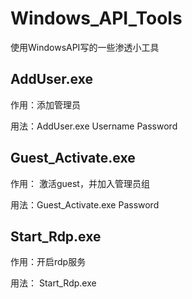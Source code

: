 # Windows_API_Tools
使用WindowsAPI写的一些渗透小工具

## AddUser.exe 

作用：添加管理员

用法：AddUser.exe Username Password

## Guest_Activate.exe

作用： 激活guest，并加入管理员组

用法：Guest_Activate.exe Password

## Start_Rdp.exe

作用：开启rdp服务

用法： Start_Rdp.exe
